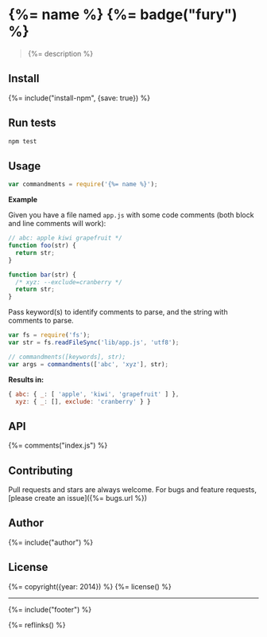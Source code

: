 # {%= name %} {%= badge("fury") %}

> {%= description %}

## Install
{%= include("install-npm", {save: true}) %}

## Run tests

```bash
npm test
```

## Usage

```js
var commandments = require('{%= name %}');
```

**Example**

Given you have a file named `app.js` with some code comments (both block and line comments will work):

```js
// abc: apple kiwi grapefruit */
function foo(str) {
  return str;
}

function bar(str) {
  /* xyz: --exclude=cranberry */
  return str;
}
```

Pass keyword(s) to identify comments to parse, and the string with comments to parse.

```js
var fs = require('fs');
var str = fs.readFileSync('lib/app.js', 'utf8');

// commandments([keywords], str);
var args = commandments(['abc', 'xyz'], str);
```

**Results in:**

```js
{ abc: { _: [ 'apple', 'kiwi', 'grapefruit' ] },
  xyz: { _: [], exclude: 'cranberry' } }
```

## API
{%= comments("index.js") %}

## Contributing
Pull requests and stars are always welcome. For bugs and feature requests, [please create an issue]({%= bugs.url %})

## Author
{%= include("author") %}

## License
{%= copyright({year: 2014}) %}
{%= license() %}

***

{%= include("footer") %}

{%= reflinks() %}